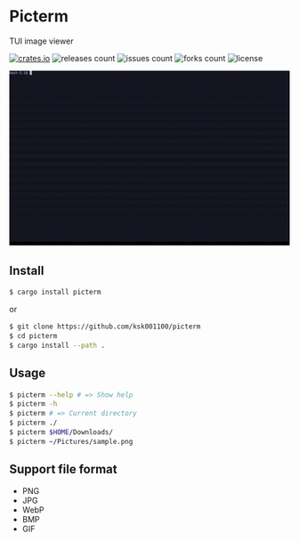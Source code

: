 # Picterm

TUI image viewer

[![crates.io](https://img.shields.io/crates/v/picterm.svg)](https://crates.io/crates/picterm)
![releases count](https://img.shields.io/github/release/ksk001100/picterm.svg)
![issues count](https://img.shields.io/github/issues/ksk001100/picterm.svg)
![forks count](https://img.shields.io/github/forks/ksk001100/picterm.svg)
![license](https://img.shields.io/github/license/ksk001100/picterm.svg)

![](assets/picterm.gif)

## Install
```bash
$ cargo install picterm
```

or

```bash
$ git clone https://github.com/ksk001100/picterm
$ cd picterm
$ cargo install --path .
```

## Usage
```bash
$ picterm --help # => Show help
$ picterm -h
$ picterm # => Current directory
$ picterm ./
$ picterm $HOME/Downloads/
$ picterm ~/Pictures/sample.png
```

## Support file format
- PNG
- JPG
- WebP
- BMP
- GIF